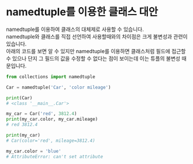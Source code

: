 # namedtuple를 이용한 클래스 대안

namedtuple를 이용하여 클래스의 대체제로 사용할 수 있습니다.  
namedtuple와 클래스를 직접 선언하여 사용할때와의 차이점은 크게 불변성과 관련이 있습니다.  
아래의 코드를 보면 알 수 있지만 namedtuple를 이용하면 클래스처럼 필드에 접근할 수 있으나 단지 그 필드의 값을 수정할 수 없다는 점이 보이는데 이는 튜플의 불변성 때문입니다.

```python
from collections import namedtuple

Car = namedtuple('Car', 'color mileage')

print(Car)
# <class '__main__.Car'>

my_car = Car('red', 3812.4)
print(my_car.color, my_car.mileage)
# red 3812.4

print(my_car)
# Car(color='red', mileage=3812.4)

my_car.color = 'blue'
# AttributeError: can't set attribute
```



